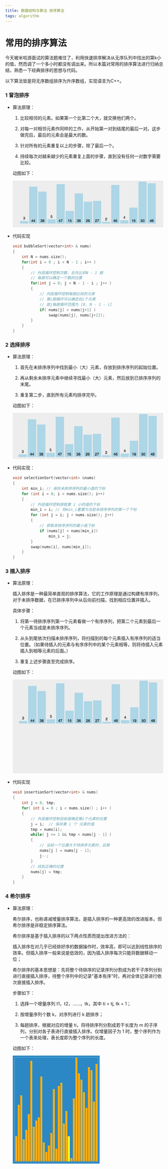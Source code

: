 ```yaml
---
title: 数据结构与算法 排序算法
tags: algorithm
---
```




# 常用的排序算法

今天被米哈游面试的算法题难住了，利用快速排序解决从无序队列中找出的第k小的值，然而调了一个多小时都没有调出来。所以本篇对常用的排序算法进行归纳总结，熟悉一下经典排序的思想与代码。

<!--more-->

以下算法皆是将无序数组排序为升序数组，实现语言为C++。



### 1 冒泡排序

+ 算法原理：

    1. 比较相邻的元素。如果第一个比第二个大，就交换他们两个。

    2. 对每一对相邻元素作同样的工作，从开始第一对到结尾的最后一对。这步做完后，最后的元素会是最大的数。

    3. 针对所有的元素重复以上的步骤，除了最后一个。

    4. 持续每次对越来越少的元素重复上面的步骤，直到没有任何一对数字需要比较。

    动图如下：

    ![](/My_Assets/bubbleSort.gif)

+ 代码实现

    ```cpp
    void bubbleSort(vector<int> & nums)
    {
        int N = nums.size();
        for(int i = 0 ; i < N - 1 ; i++ )
        {
            // 外层循环控制次数，总共比较N - 1 趟
            // 每趟可以确定一个数的位置
            for(int j = 0; j < N - 1 - i ; j++ )
            {
                // 内层循环控制每趟比较的元素
                // 第i趟循环可以确定后i个元素
                // 故j每趟循环范围为 [0, N - 1 - i]
                if( nums[j] > nums[j+1] )
                    swap(nums[j], nums[j+1]);
            }
        }
    }
    ```

### 2 选择排序

+ 算法原理：

    1. 首先在未排序序列中找到最小（大）元素，存放到排序序列的起始位置。

    2. 再从剩余未排序元素中继续寻找最小（大）元素，然后放到已排序序列的末尾。

    3. 重复第二步，直到所有元素均排序完毕。

    动图如下：

    ![]( /My_Assets/selectionSort.gif )

+ 代码实现：

    ```cpp
    void selectionSort(vector<int> &nums)
    {
        int min_i; // 保存未排序序列的最小值的下标
        for (int i = 0; i < nums.size(); i++)
        {
            // 外层循环控制获取第 i 小的值的下标
            min_i = i; // 将min_i重置为当前未排序序列的第一个下标
            for (int j = i; j < nums.size(); j++)
            {
                // 获取未排序序列的最小值下标
                if (nums[j] < nums[min_i])
                    min_i = j;
            }
            swap(nums[i], nums[min_i]);
        } 
    }
    ```

### 3 插入排序

+ 算法原理：

    插入排序是一种最简单直观的排序算法，它的工作原理是通过构建有序序列，对于未排序数据，在已排序序列中从后向前扫描，找到相应位置并插入。

    具体步骤：

    1. 将第一待排序序列第一个元素看做一个有序序列，把第二个元素到最后一个元素当成是未排序序列。

    2. 从头到尾依次扫描未排序序列，将扫描到的每个元素插入有序序列的适当位置。（如果待插入的元素与有序序列中的某个元素相等，则将待插入元素插入到相等元素的后面。）

    3. 重复上述步骤直至完成排序。

    动图如下：

    ![](/My_Assets/insertionSort.gif)

+ 代码实现

    ```cpp
    void insertionSort(vector<int> & nums)
    {
        int j = 0, tmp;
        for( int i = 0 ; i < nums.size() ; i++ )
        {
            // 外层循坏控制目前是确定第i个元素的位置
            j = i;  // 保存第 i 个 元素的值
            tmp = nums[i];
            while( j >= 1 && tmp < nums[j - 1] )
            {
                // 当前一个位置大于待排序元素时，后移
                nums[j ] = nums[j - 1];
                j--;
            }
            // 找到正确的位置
            nums[j] = tmp;    
        }
    }
    ```

### 4 希尔排序

+ 算法原理：

    希尔排序，也称递减增量排序算法，是插入排序的一种更高效的改进版本。但希尔排序是非稳定排序算法。

    希尔排序是基于插入排序的以下两点性质而提出改进方法的：

    插入排序在对几乎已经排好序的数据操作时，效率高，即可以达到线性排序的效率。但插入排序一般来说是低效的，因为插入排序每次只能将数据移动一位；

    希尔排序的基本思想是：先将整个待排序的记录序列分割成为若干子序列分别进行直接插入排序，待整个序列中的记录"基本有序"时，再对全体记录进行依次直接插入排序。

    步骤如下：

    1. 选择一个增量序列 t1，t2，……，tk，其中 ti > tj, tk = 1；

    2. 按增量序列个数 k，对序列进行 k 趟排序；

    3. 每趟排序，根据对应的增量 ti，将待排序列分割成若干长度为 m 的子序列，分别对各子表进行直接插入排序。仅增量因子为 1 时，整个序列作为一个表来处理，表长度即为整个序列的长度。

    动图如下：

    ![](/My_Assets/shellSort.gif#pic_center)

    

    


